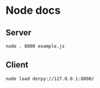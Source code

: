 # Node docs

## Server

```bash
node . 8000 example.js
```

## Client

```bash
node load derpy://127.0.0.1:8000/
```
